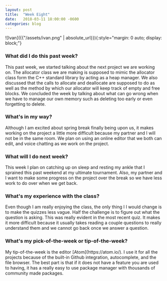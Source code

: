 ```yaml
---
layout: post
title:  "Week Eight"
date:   2018-03-11 18:00:00 -0600
categories: blog
---
```

![Ivan]({{"/assets/ivan.png" | absolute_url}}){:style="margin: 0 auto; display: block;"}


<h3>What did I do this past week?</h3>
This past week, we started talking about the next project we are working on. The allocator class we are making is supposed to mimic the allocator class form the C++ standard library by acting as a heap manager. We also discussed that the calls to allocate and deallocate are supposed to do as well as the method by which our allocator will keep track of empty and free blocks. We concluded the week by talking about what can go wrong when we have to manage our own memory such as deleting too early or even forgetting to delete.

<h3>What's in my way?</h3>
Although I am excited about spring break finally being upon us, it makes working on the project a little more difficult because my partner and I will not be in the same room. We plan on using an online editor that we both can edit, and voice chatting as we work on the project.

<h3>What will I do next week?</h3>
This week I plan on catching up on sleep and resting my ankle that I sprained this past weekend at my ultimate tournament. Also, my partner and I want to make some progress on the project over the break so we have less work to do over when we get back.

<h3>What's my experience with the class?</h3>
Even though I am really enjoying the class, the only thing I I would change is to make the quizzes less vague. Half the challenge is to figure out what the question is asking. This was really evident in the most recent quiz. It makes it more difficult because it usually takes reading a couple questions to really understand them and we cannot go back once we answer a question.

<h3>What's my pick-of-the-week or tip-of-the-week?</h3>
 My tip-of-the-week is the editor [Atom](https://atom.io/). I use it for all the projects because of the built-in Github integration, autocomplete, and the file browser. The best part is that if it does not have a feature you are used to having, it has a really easy to use package manager with thousands of community made packages.